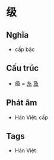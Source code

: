 # 级

## Nghĩa

* cấp bậc

## Cấu trúc
* 级 = [糸](糸.md) [及](及.md)

## Phát âm

* Hán Việt: cấp

## Tags
* Hán Việt

<script>window.HANZI_FIELD='级';</script>

